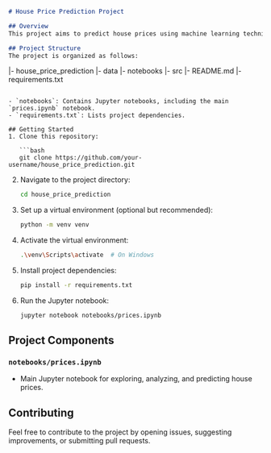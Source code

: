 ```markdown
# House Price Prediction Project

## Overview
This project aims to predict house prices using machine learning techniques. The primary focus is on developing a model to accurately predict house prices based on given features.

## Project Structure
The project is organized as follows:

```
|- house_price_prediction
    |- data
    |- notebooks
    |- src
    |- README.md
    |- requirements.txt
```

- `notebooks`: Contains Jupyter notebooks, including the main `prices.ipynb` notebook.
- `requirements.txt`: Lists project dependencies.

## Getting Started
1. Clone this repository:

   ```bash
   git clone https://github.com/your-username/house_price_prediction.git
   ```

2. Navigate to the project directory:

   ```bash
   cd house_price_prediction
   ```

3. Set up a virtual environment (optional but recommended):

   ```bash
   python -m venv venv
   ```

4. Activate the virtual environment:

   ```bash
   .\venv\Scripts\activate  # On Windows
   ```

5. Install project dependencies:

   ```bash
   pip install -r requirements.txt
   ```

6. Run the Jupyter notebook:

   ```bash
   jupyter notebook notebooks/prices.ipynb
   ```

## Project Components

### `notebooks/prices.ipynb`
- Main Jupyter notebook for exploring, analyzing, and predicting house prices.

## Contributing
Feel free to contribute to the project by opening issues, suggesting improvements, or submitting pull requests.

```
